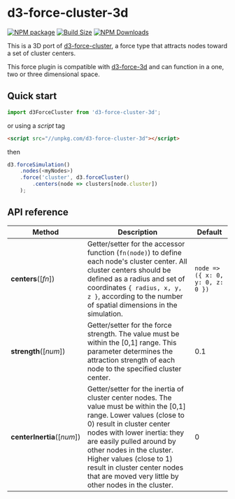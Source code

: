 d3-force-cluster-3d
===================

[![NPM package][npm-img]][npm-url]
[![Build Size][build-size-img]][build-size-url]
[![NPM Downloads][npm-downloads-img]][npm-downloads-url]

This is a 3D port of [d3-force-cluster](https://github.com/ericsoco/d3-force-cluster), a force type that attracts nodes toward a set of cluster centers.

This force plugin is compatible with [d3-force-3d](https://github.com/vasturiano/d3-force-3d) and can function in a one, two or three dimensional space.

## Quick start

```js
import d3ForceCluster from 'd3-force-cluster-3d';
```
or using a *script* tag
```html
<script src="//unpkg.com/d3-force-cluster-3d"></script>
```
then
```js
d3.forceSimulation()
    .nodes(<myNodes>)
    .force('cluster', d3.forceCluster()
        .centers(node => clusters[node.cluster])
    );
```

## API reference

| Method | Description | Default |
| ------------------ | -------------------------------------------------------------------------------------------------------------------------- | ------------- |
| <b>centers</b>([<i>fn</i>]) | Getter/setter for the accessor function (`fn(node)`) to define each node's cluster center. All cluster centers should be defined as a radius and set of coordinates `{ radius, x, y, z }`, according to the number of spatial dimensions in the simulation. | `node => ({ x: 0, y: 0, z: 0 })` |
| <b>strength</b>([<i>num</i>]) | Getter/setter for the force strength. The value must be within the [0,1] range. This parameter determines the attraction strength of each node to the specified cluster center. | 0.1 |
| <b>centerInertia</b>([<i>num</i>]) | Getter/setter for the inertia of cluster center nodes. The value must be within the [0,1] range. Lower values (close to 0) result in cluster center nodes with lower inertia: they are easily pulled around by other nodes in the cluster. Higher values (close to 1) result in cluster center nodes that are moved very little by other nodes in the cluster. | 0 |

[npm-img]: https://img.shields.io/npm/v/d3-force-cluster-3d
[npm-url]: https://npmjs.org/package/d3-force-cluster-3d
[build-size-img]: https://img.shields.io/bundlephobia/minzip/d3-force-cluster-3d
[build-size-url]: https://bundlephobia.com/result?p=d3-force-cluster-3d
[npm-downloads-img]: https://img.shields.io/npm/dt/d3-force-cluster-3d
[npm-downloads-url]: https://www.npmtrends.com/d3-force-cluster-3d
